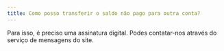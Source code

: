 ```yaml
---
title: Como posso transferir o saldo não pago para outra conta?
---
```


Para isso, é preciso uma assinatura digital. Podes contatar-nos através do serviço de mensagens do site.